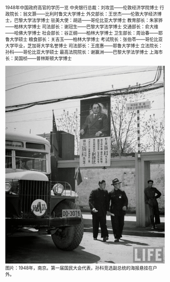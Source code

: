 1948年中国政府高官的学历一览
中央银行总裁：刘攻芸——伦敦经济学院博士
行政院长：翁文灏——比利时鲁文大学博士
外交部长：王世杰——伦敦大学经济博士，巴黎大学法学博士
驻美大使：胡适——哥伦比亚大学博士
教育部长：朱家骅——柏林大学博士
司法部长：谢冠生——巴黎大学法学博士
交通部长：俞大维——哈佛大学博士
社会部长：谷正纲——柏林大学博士
卫生部长：周诒春——耶鲁大学硕士
粮食部长：关吉玉——柏林大学博士
考试院长：张伯苓——哥伦比亚大学毕业，芝加哥大学名誉博士
司法部长：王庞惠——耶鲁大学博士
立法院长：孙科——哥伦比亚大学硕士
最高法院院长：谢赢洲——巴黎大学法学博士
上海市长：吴国桢——普林斯顿大学博士

![1948年南京](/assets/1948nj.jpg)
图片：1948年，南京。第一届国民大会代表，孙科竞选副总统的海报悬挂在户外。
